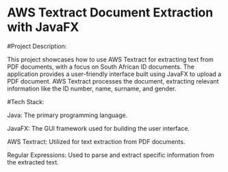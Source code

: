 # AWS Textract Document Extraction with JavaFX
#Project Description:

This project showcases how to use AWS Textract for extracting text from PDF documents, with a focus on South African ID documents. The application provides a user-friendly interface built using JavaFX to upload a PDF document. AWS Textract processes the document, extracting relevant information like the ID number, name, surname, and gender.

#Tech Stack:

Java: The primary programming language.

JavaFX: The GUI framework used for building the user interface.

AWS Textract: Utilized for text extraction from PDF documents.

Regular Expressions: Used to parse and extract specific information from the extracted text.
